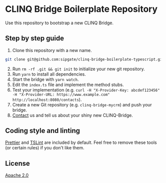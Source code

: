 # CLINQ Bridge Boilerplate Repository

Use this repository to bootstrap a new CLINQ Bridge.

## Step by step guide

1.  Clone this repository with a new name.

```bash
git clone git@github.com:sipgate/clinq-bridge-boilerplate-typescript.git clinq-bridge-mycrm
```

2.  Run `rm -rf .git && git init` to initialize your new git repository.
3.  Run `yarn` to install all dependencies.
4.  Start the bridge with `yarn watch`.
5.  Edit the `index.ts` file and implement the method stubs.
6.  Test your implementation (e.g. `curl -H "X-Provider-Key: abcdef123456" -H "X-Provider-URL: https://www.example.com" http://localhost:8080/contacts`).
7.  Create a new Git repository (e.g. `clinq-bridge-mycrm`) and push your bridge.
8.  [Contact](mailto:hello@clinq.com) us and tell us about your shiny new CLINQ-Bridge.

## Coding style and linting

[Prettier](https://prettier.io/) and [TSLint](https://palantir.github.io/tslint/) are included by default. Feel free to remove these tools (or certain rules) if you don't like them.

## License

[Apache 2.0](LICENSE)
